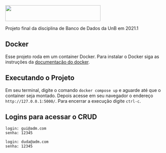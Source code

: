 <img src="https://github.com/gss214/Sexto-Andar/blob/main/app/static/imgs/logo.png" width="300" height="50">

Projeto final da disciplina de Banco de Dados da UnB em 2021.1

## Docker

Esse projeto roda em um container Docker. Para instalar o Docker siga as instruções da [documentação do docker](https://docs.docker.com/engine/install/).

## Executando o Projeto

Em seu terminal, digite o comando `docker compose up` e aguarde até que o container seja montado. Depois acesse em seu navegador o endereço `http://127.0.0.1:5000/`. Para encerrar a execução digite `ctrl-c`.

## Logins para acessar o CRUD

```
login: gui@adm.com
senha: 12345

login: duda@adm.com
senha: 12345
```
